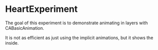 # HeartExperiment

The goal of this experiment is to demonstrate animating in layers with CABasicAnimation.

It is not as efficient as just using the implicit animations, but it shows the inside.
